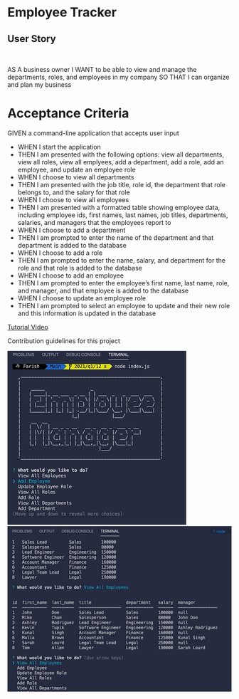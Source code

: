 # Employee Tracker

## User Story

<br>

AS A business owner
I WANT to be able to view and manage the departments, roles, and employees in my company
SO THAT I can organize and plan my business

# Acceptance Criteria

GIVEN a command-line application that accepts user input
<br>

<ul>
<li>WHEN I start the application</li>
<li>THEN I am presented with the following options: view all departments, view all roles, view all emplyees, add a department, add a role, add an employee, and update an employee role </li>
<li>WHEN I choose to view all departments</li>
<li>THEN I am presented with the job title, role id, the department that role belongs to, and the salary for that role</li>
<li>WHEN I choose to view all employees</li>
<li>THEN I am presented with a formatted table showing employee data, including employee ids, first names, last names, job titles, departments, salaries, and managers that the employees report to</li>
<li>WHEN I choose to add a department</li>
<li>THEN I am prompted to enter the name of the department and that department is added to the database</li>
<li>WHEN I choose to add a role</li>
<li>THEN I am prompted to enter the name, salary, and department for the role and that role is added to the database</li>
<li>WHEN I choose to add an employee</li>
<li>THEN I am prompted to enter the employee’s first name, last name, role, and manager, and that employee is added to the database</li>
<li>WHEN I choose to update an employee role</li>
<li>THEN I am prompted to select an employee to update and their new role and this information is updated in the database</li>
</ul>

[Tutorial Video](https://drive.google.com/file/d/1Ur0UQvlgTldEb8q1TTZqtEyHZ1AKqI54/view)

Contribution guidelines for this project

<img src="./assets/images/employee-capture1.png"/>

<img src="./assets/images/employee-capture2.png"/>
